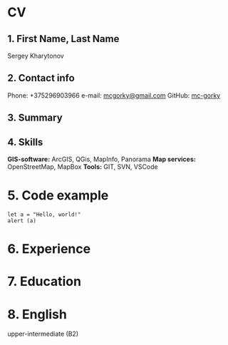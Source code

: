 # CV

## 1. First Name, Last Name
Sergey Kharytonov

## 2. Contact info
Phone: +375296903966
e-mail: mcgorky@gmail.com
GitHub: [mc-gorky](https://github.com/mc-gorky)


## 3. Summary


## 4. Skills

**GIS-software:** ArcGIS, QGis, MapInfo, Panorama
**Map services:** OpenStreetMap, MapBox
**Tools:** GIT, SVN, VSCode


# 5. Code example

```
let a = "Hello, world!"
alert (a)

```

# 6. Experience 



# 7. Education

# 8. English

upper-intermediate (B2)